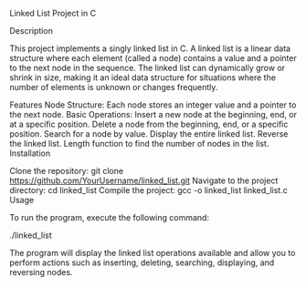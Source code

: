 Linked List Project in C

Description

This project implements a singly linked list in C. A linked list is a linear data structure where each element (called a node) contains a value and a pointer to the next node in the sequence. The linked list can dynamically grow or shrink in size, making it an ideal data structure for situations where the number of elements is unknown or changes frequently.

Features
Node Structure: Each node stores an integer value and a pointer to the next node.
Basic Operations:
Insert a new node at the beginning, end, or at a specific position.
Delete a node from the beginning, end, or a specific position.
Search for a node by value.
Display the entire linked list.
Reverse the linked list.
Length function to find the number of nodes in the list.
Installation

Clone the repository:
git clone https://github.com/YourUsername/linked_list.git
Navigate to the project directory:
cd linked_list
Compile the project:
gcc -o linked_list linked_list.c
Usage

To run the program, execute the following command:

./linked_list

The program will display the linked list operations available and allow you to perform actions such as inserting, deleting, searching, displaying, and reversing nodes.